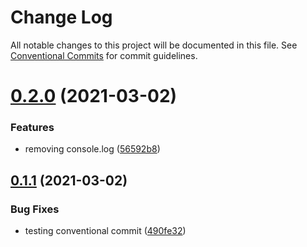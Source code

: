 # Change Log

All notable changes to this project will be documented in this file.
See [Conventional Commits](https://conventionalcommits.org) for commit guidelines.

# [0.2.0](https://github.com/Synthetixio/js-monorepo/compare/v0.1.1...v0.2.0) (2021-03-02)

### Features

- removing console.log ([56592b8](https://github.com/Synthetixio/js-monorepo/commit/56592b862412bfc9d0e7b555a61c7056ef09d62d))

## [0.1.1](https://github.com/Synthetixio/js-monorepo/compare/v0.1.0...v0.1.1) (2021-03-02)

### Bug Fixes

- testing conventional commit ([490fe32](https://github.com/Synthetixio/js-monorepo/commit/490fe3218fb715443eb8b21e244aaa05f47e2d4e))
